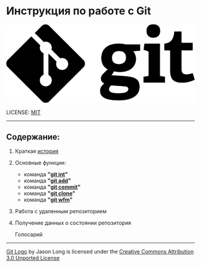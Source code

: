 # Инструкция по работе с Git

![Изображение не загружено](./assets/Git-Logo-Black.png)

LICENSE: [MIT](./license.md)

---

## Содержание:

1. Краткая [история](./history.md) 
2. Основные функции:
    * команда **"[git int](./int.md)"**
    * команда **"[git add](./add.md)"**
    * команда **"[git commit]()"**
    * команда **"[git clone]()"**
    * команда **"[git wfm](./wfm.md)"**
3. Работа с удаленным репозиторием
4. Получение данных о состоянии репозитория

   Голосарий

---

[Git Logo](https://git-scm.com/downloads/logos) by Jason Long is licensed under the [Creative Commons Attribution 3.0 Unported License](https://creativecommons.org/licenses/by/3.0/)
